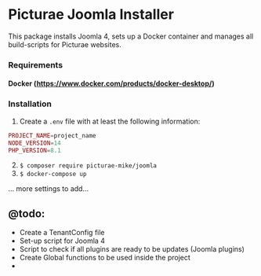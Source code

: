 # Picturae Joomla Installer
This package installs Joomla 4, 
sets up a Docker container and manages all build-scripts for Picturae websites.

### Requirements
#### Docker (https://www.docker.com/products/docker-desktop/)

### Installation
1. Create a `.env` file with at least the following information:

```php
PROJECT_NAME=project_name
NODE_VERSION=14
PHP_VERSION=8.1
```

2. `$ composer require picturae-mike/joomla`
3. `$ docker-compose up`

... more settings to add...



## @todo:
- Create a TenantConfig file
- Set-up script for Joomla 4
- Script to check if all plugins are ready to be updates (Joomla plugins)
- Create Global functions to be used inside the project
- 